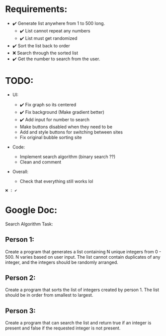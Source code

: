 # Requirements:

-   ✔️ Generate list anywhere from 1 to 500 long.
    -   ✔️ List cannot repeat any numbers
    -   ✔️ List must get randomized
-   ✔️ Sort the list back to order
-   ❌ Search through the sorted list
-   ✔️ Get the number to search from the user.

# TODO:

-   UI:
    -   ✔️ Fix graph so its centered
    -   ✔️ Fix background (Make gradient better)
    -   ✔️ Add input for number to search
    -   Make buttons disabled when they need to be
    -   Add and style buttons for switching between sites
    -   Fix original bubble sorting site
-   Code:
    -   Implement search algorithm (binary search ??)
    -   Clean and comment
-   Overall:

    -   Check that everything still works lol

`❌ : ✔️`

# Google Doc:

Search Algorithm Task:

## Person 1:

Create a program that generates a list containing N unique integers from 0 - 500. N varies based on user input. The list cannot contain duplicates of any integer, and the integers should be randomly arranged.

## Person 2:

Create a program that sorts the list of integers created by person 1. The list should be in order from smallest to largest.

## Person 3:

Create a program that can search the list and return true if an integer is present and false if the requested integer is not present.
